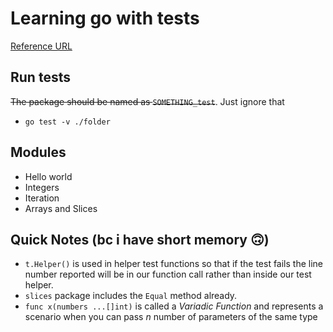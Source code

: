 # Learning go with tests

[Reference URL](https://quii.gitbook.io/learn-go-with-tests/go-fundamentals/iteration)

## Run tests

~~The package should be named as `SOMETHING_test`~~. Just ignore that

- `go test -v ./folder`

## Modules

- Hello world
- Integers
- Iteration
- Arrays and Slices

## Quick Notes (bc i have short memory 🙃)

- `t.Helper()` is used in helper test functions so that if the test fails
  the line number reported will be in our function call rather than inside
  our test helper.
- `slices` package includes the `Equal` method already.
- `func x(numbers ...[]int)` is called a _Variadic Function_ and represents a scenario
  when you can pass _n_ number of parameters of the same type
